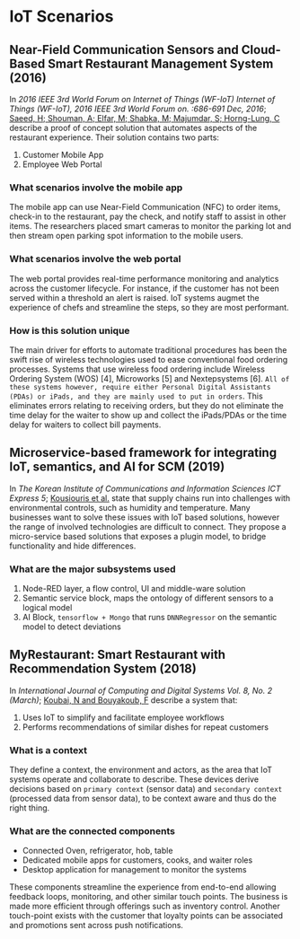 # IoT Scenarios

## Near-Field Communication Sensors and Cloud-Based Smart Restaurant Management System (2016)

In _2016 IEEE 3rd World Forum on Internet of Things (WF-IoT) Internet of Things (WF-IoT), 2016 IEEE 3rd World Forum on. :686-691 Dec, 2016_; [Saeed, H; Shouman, A; Elfar, M; Shabka, M; Majumdar, S; Horng-Lung, C](NearField_Sensor_Cloud_Smart_Restaurant.pdf) describe a proof of concept solution that automates aspects of the restaurant experience.  Their solution contains two parts:

1. Customer Mobile App
2. Employee Web Portal

### What scenarios involve the mobile app

The mobile app can use Near-Field Communication (NFC) to order items, check-in to the restaurant, pay the check, and notify staff to assist in other items.  The researchers placed smart cameras to monitor the parking lot and then stream open parking spot information to the mobile users.

### What scenarios involve the web portal

The web portal provides real-time performance monitoring and analytics across the customer lifecycle.  For instance, if the customer has not been served within a threshold an alert is raised.  IoT systems augmet the experience of chefs and streamline the steps, so they are most performant.

### How is this solution unique

The main driver for efforts to automate traditional procedures has been the swift rise of wireless technologies used to ease conventional food ordering processes. Systems that use wireless food ordering include Wireless Ordering System (WOS) [4], Microworks [5] and Nextepsystems [6]. `All of these systems however, require either Personal Digital Assistants (PDAs) or iPads, and they are mainly used to put in orders`. This eliminates errors relating to receiving orders, but they do not eliminate the time delay for the waiter to show up and collect the iPads/PDAs or the time delay for waiters to collect bill payments.

## Microservice-based framework for integrating IoT, semantics, and AI for SCM (2019)

In _The Korean Institute of Communications and Information Sciences ICT Express 5_; [Kousiouris et al.](MicroService_Integrating_IoT_semantic_and_AI_for_SCM.pdf) state that supply chains run into challenges with environmental controls, such as humidity and temperature.  Many businesses want to solve these issues with IoT based solutions, however the range of involved technologies are difficult to connect.  They propose a micro-service based solutions that exposes a plugin model, to bridge functionality and hide differences.

### What are the major subsystems used

1. Node-RED layer, a flow control, UI and middle-ware solution
2. Semantic service block, maps the ontology of different sensors to a logical model
3. AI Block, `tensorflow + Mongo` that runs `DNNRegressor` on the semantic model to detect deviations

## MyRestaurant: Smart Restaurant with Recommendation System (2018)

In _International Journal of Computing and Digital Systems Vol. 8, No. 2 (March)_; [Koubai, N and Bouyakoub, F](MyRestaurant_with_Recommendation.pdf) describe a system that:

1. Uses IoT to simplify and facilitate employee workflows
2. Performs recommendations of similar dishes for repeat customers

### What is a context

They define a context, the environment and actors, as the area that IoT systems operate and collaborate to describe.  These devices derive decisions based on `primary context` (sensor data) and `secondary context` (processed data from sensor data), to be context aware and thus do the right thing.

### What are the connected components

- Connected Oven, refrigerator, hob, table
- Dedicated mobile apps for customers, cooks, and waiter roles
- Desktop application for management to monitor the systems

These components streamline the experience from end-to-end allowing feedback loops, monitoring, and other similar touch points.  The business is made more efficient through offerings such as inventory control.  Another touch-point exists with the customer that loyalty points can be associated and promotions sent across push notifications.
